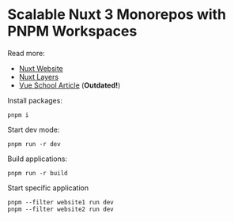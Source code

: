 # Scalable Nuxt 3 Monorepos with PNPM Workspaces

Read more:

- [Nuxt Website](https://nuxt.com/)
- [Nuxt Layers](https://nuxt.com/docs/getting-started/layers)
- [Vue School Article](https://vueschool.io/articles/vuejs-tutorials/scalable-nuxt-3-monorepos-with-pnpm-workspaces/) (**Outdated!**)

Install packages:

```shell
pnpm i
```

Start dev mode:

```shell
pnpm run -r dev
```

Build applications:

```shell
pnpm run -r build
```

Start specific application

```shell
pnpm --filter website1 run dev
pnpm --filter website2 run dev
```



